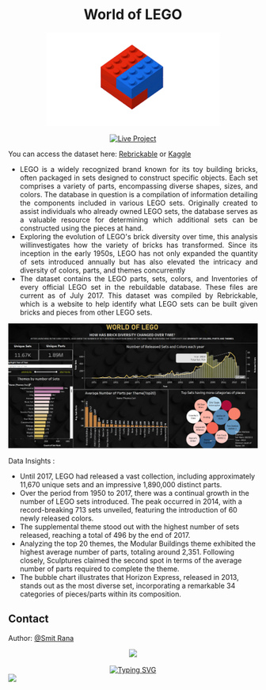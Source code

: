 <h1 align="center">World of LEGO</h1>


<p align="center">
        <img src="https://github.com/gentallman/LEGO/blob/83b61edd7a9752b208af775ef77238f68f4cc050/lego.gif" width=350>
</p>


<p align="center">
<a href="https://public.tableau.com/app/profile/smit.rana6369/viz/LEGO_16900338877770/Dashboard1?publish=yes">
    <img src="https://github.com/user-attachments/assets/9f720f25-43d7-461f-9949-7d942aa9a766" alt="Live Project" width="120">
</a>
</p>

You can access the dataset here: [Rebrickable](https://rebrickable.com/downloads/) or [Kaggle](https://www.kaggle.com/datasets/rtatman/lego-database/data)

- <div align="justify">LEGO is a widely recognized brand known for its toy building bricks, often packaged in sets designed to construct specific objects. Each set comprises a variety of parts, encompassing diverse shapes, sizes, and colors. The database in question is a compilation of information detailing the components included in various LEGO sets. Originally created to assist individuals who already owned LEGO sets, the database serves as a valuable resource for determining which additional sets can be constructed using the pieces at hand. </div>
 
  
- <div align="justify">Exploring the evolution of LEGO's brick diversity over time, this analysis willinvestigates how the variety of bricks has transformed. Since its inception in the early 1950s, LEGO has not only expanded the quantity of sets introduced annually but has also elevated the intricacy and diversity of colors, parts, and themes concurrently</div>
  
- <div align="justify">The dataset contains the LEGO parts, sets, colors, and Inventories of every official LEGO set in the rebuildable database. These files are current as of July 2017. This dataset was compiled by Rebrickable, which is a website to help identify what LEGO sets can be built given bricks and pieces from other LEGO sets.</div>



<p align="center">
  <img src="assest/World_of_Lego.png"/>
</p>

Data Insights : 
- Until 2017, LEGO had released a vast collection, including approximately 11,670 unique sets and an impressive 1,890,000 distinct parts.
- Over the period from 1950 to 2017, there was a continual growth in the number of LEGO sets introduced. The peak occurred in 2014, with a record-breaking 713 sets unveiled, featuring the introduction of 60 newly released colors.
- The supplemental theme stood out with the highest number of sets released, reaching a total of 496 by the end of 2017.
- Analyzing the top 20 themes, the Modular Buildings theme exhibited the highest average number of parts, totaling around 2,351. Following closely, Sculptures claimed the second spot in terms of the average number of parts required to complete the theme.
- The bubble chart illustrates that Horizon Express, released in 2013, stands out as the most diverse set, incorporating a remarkable 34 categories of pieces/parts within its composition.

## Contact

Author: [@Smit Rana](https://www.linkedin.com/in/smit98rana/)
<p align="center">
	<img src="https://user-images.githubusercontent.com/74038190/214644145-264f4759-7633-441e-9d67-d8dda9d50d26.gif" width="200">
</p>

<div align="center">
  <a href="https://git.io/typing-svg">
    <img src="https://readme-typing-svg.demolab.com?font=Fira+Code&pause=1000&center=true&vCenter=true&random=true&width=435&lines=I+hope+this+work+serves+you+well!" alt="Typing SVG" />
  </a>
</div>

<img src="https://user-images.githubusercontent.com/74038190/212284100-561aa473-3905-4a80-b561-0d28506553ee.gif" >
